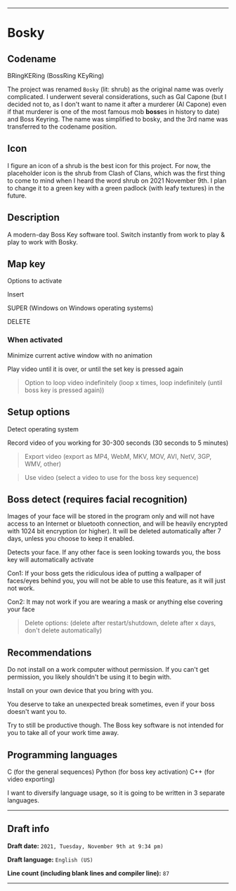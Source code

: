 
***

# Bosky

## Codename 

BRingKERing (BossRing KEyRing)

The project was renamed `Bosky` (lit: shrub) as the original name was overly complicated. I underwent several considerations, such as Gal Capone (but I decided not to, as I don't want to name it after a murderer (Al Capone) even if that murderer is one of the most famous mob **boss**es in history to date) and Boss Keyring. The name was simplified to bosky, and the 3rd name was transferred to the codename position.

## Icon

I figure an icon of a shrub is the best icon for this project. For now, the placeholder icon is the shrub from Clash of Clans, which was the first thing to come to mind when I heard the word shrub on 2021 November 9th. I plan to change it to a green key with a green padlock (with leafy textures) in the future.

## Description

A modern-day Boss Key software tool. Switch instantly from work to play & play to work with Bosky.

## Map key

Options to activate

Insert

SUPER (Windows on Windows operating systems)

DELETE

### When activated

Minimize current active window with no animation

Play video until it is over, or until the set key is pressed again

> Option to loop video indefinitely (loop x times, loop indefinitely (until boss key is pressed again))

## Setup options

Detect operating system

Record video of you working for 30-300 seconds (30 seconds to 5 minutes)

> Export video (export as MP4, WebM, MKV, MOV, AVI, NetV, 3GP, WMV, other)

> Use video (select a video to use for the boss key sequence)

## Boss detect (requires facial recognition)

Images of your face will be stored in the program only and will not have access to an Internet or bluetooth connection, and will be heavily encrypted with 1024 bit encryption (or higher). It will be deleted automatically after 7 days, unless you choose to keep it enabled.

Detects your face. If any other face is seen looking towards you, the boss key will automatically activate

Con1: If your boss gets the ridiculous idea of putting a wallpaper of faces/eyes behind you, you will not be able to use this feature, as it will just not work.

Con2: It may not work if you are wearing a mask or anything else covering your face

> Delete options: (delete after restart/shutdown, delete after x days, don't delete automatically)

## Recommendations

Do not install on a work computer without permission. If you can't get permission, you likely shouldn't be using it to begin with.

Install on your own device that you bring with you.

You deserve to take an unexpected break sometimes, even if your boss doesn't want you to.

Try to still be productive though. The Boss key software is not intended for you to take all of your work time away.

## Programming languages

C (for the general sequences) Python (for boss key activation) C++ (for video exporting)

I want to diversify language usage, so it is going to be written in 3 separate languages.

***

## Draft info

**Draft date:** `2021, Tuesday, November 9th at 9:34 pm)`

**Draft language:** `English (US)`

**Line count (including blank lines and compiler line):** `87`

***

